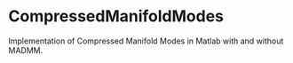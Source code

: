 # CompressedManifoldModes
Implementation of Compressed Manifold Modes in Matlab with and without MADMM.
